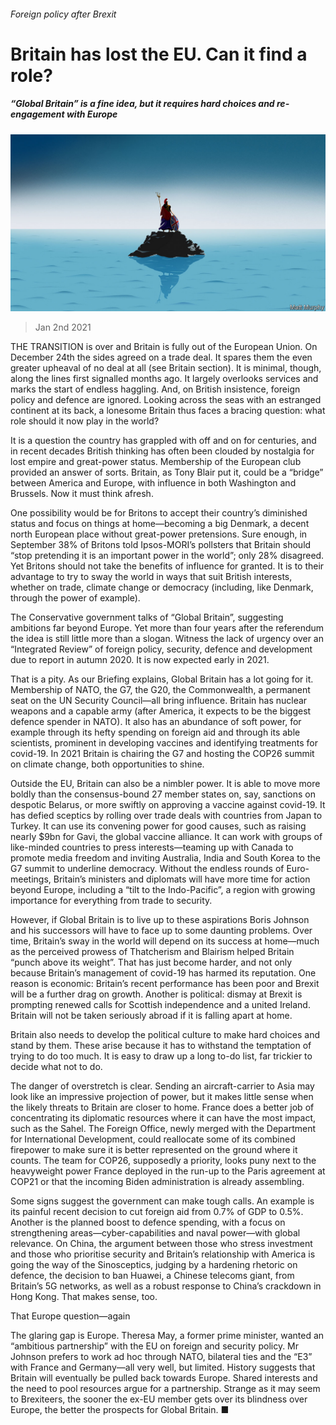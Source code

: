 ###### Foreign policy after Brexit

# Britain has lost the EU. Can it find a role? 

##### “Global Britain” is a fine idea, but it requires hard choices and re-engagement with Europe 

![image](images/20210102_LDD001_0.jpg) 

> Jan 2nd 2021 


THE TRANSITION is over and Britain is fully out of the European Union. On December 24th the sides agreed on a trade deal. It spares them the even greater upheaval of no deal at all (see Britain section). It is minimal, though, along the lines first signalled months ago. It largely overlooks services and marks the start of endless haggling. And, on British insistence, foreign policy and defence are ignored. Looking across the seas with an estranged continent at its back, a lonesome Britain thus faces a bracing question: what role should it now play in the world?


It is a question the country has grappled with off and on for centuries, and in recent decades British thinking has often been clouded by nostalgia for lost empire and great-power status. Membership of the European club provided an answer of sorts. Britain, as Tony Blair put it, could be a “bridge” between America and Europe, with influence in both Washington and Brussels. Now it must think afresh.



One possibility would be for Britons to accept their country’s diminished status and focus on things at home—becoming a big Denmark, a decent north European place without great-power pretensions. Sure enough, in September 38% of Britons told Ipsos-MORI’s pollsters that Britain should “stop pretending it is an important power in the world”; only 28% disagreed. Yet Britons should not take the benefits of influence for granted. It is to their advantage to try to sway the world in ways that suit British interests, whether on trade, climate change or democracy (including, like Denmark, through the power of example).


The Conservative government talks of “Global Britain”, suggesting ambitions far beyond Europe. Yet more than four years after the referendum the idea is still little more than a slogan. Witness the lack of urgency over an “Integrated Review” of foreign policy, security, defence and development due to report in autumn 2020. It is now expected early in 2021.


That is a pity. As our Briefing explains, Global Britain has a lot going for it. Membership of NATO, the G7, the G20, the Commonwealth, a permanent seat on the UN Security Council—all bring influence. Britain has nuclear weapons and a capable army (after America, it expects to be the biggest defence spender in NATO). It also has an abundance of soft power, for example through its hefty spending on foreign aid and through its able scientists, prominent in developing vaccines and identifying treatments for covid-19. In 2021 Britain is chairing the G7 and hosting the COP26 summit on climate change, both opportunities to shine.


Outside the EU, Britain can also be a nimbler power. It is able to move more boldly than the consensus-bound 27 member states on, say, sanctions on despotic Belarus, or more swiftly on approving a vaccine against covid-19. It has defied sceptics by rolling over trade deals with countries from Japan to Turkey. It can use its convening power for good causes, such as raising nearly $9bn for Gavi, the global vaccine alliance. It can work with groups of like-minded countries to press interests—teaming up with Canada to promote media freedom and inviting Australia, India and South Korea to the G7 summit to underline democracy. Without the endless rounds of Euro-meetings, Britain’s ministers and diplomats will have more time for action beyond Europe, including a “tilt to the Indo-Pacific”, a region with growing importance for everything from trade to security.


However, if Global Britain is to live up to these aspirations Boris Johnson and his successors will have to face up to some daunting problems. Over time, Britain’s sway in the world will depend on its success at home—much as the perceived prowess of Thatcherism and Blairism helped Britain “punch above its weight”. That has just become harder, and not only because Britain’s management of covid-19 has harmed its reputation. One reason is economic: Britain’s recent performance has been poor and Brexit will be a further drag on growth. Another is political: dismay at Brexit is prompting renewed calls for Scottish independence and a united Ireland. Britain will not be taken seriously abroad if it is falling apart at home.


Britain also needs to develop the political culture to make hard choices and stand by them. These arise because it has to withstand the temptation of trying to do too much. It is easy to draw up a long to-do list, far trickier to decide what not to do.


The danger of overstretch is clear. Sending an aircraft-carrier to Asia may look like an impressive projection of power, but it makes little sense when the likely threats to Britain are closer to home. France does a better job of concentrating its diplomatic resources where it can have the most impact, such as the Sahel. The Foreign Office, newly merged with the Department for International Development, could reallocate some of its combined firepower to make sure it is better represented on the ground where it counts. The team for COP26, supposedly a priority, looks puny next to the heavyweight power France deployed in the run-up to the Paris agreement at COP21 or that the incoming Biden administration is already assembling.


Some signs suggest the government can make tough calls. An example is its painful recent decision to cut foreign aid from 0.7% of GDP to 0.5%. Another is the planned boost to defence spending, with a focus on strengthening areas—cyber-capabilities and naval power—with global relevance. On China, the argument between those who stress investment and those who prioritise security and Britain’s relationship with America is going the way of the Sinosceptics, judging by a hardening rhetoric on defence, the decision to ban Huawei, a Chinese telecoms giant, from Britain’s 5G networks, as well as a robust response to China’s crackdown in Hong Kong. That makes sense, too.

That Europe question—again


The glaring gap is Europe. Theresa May, a former prime minister, wanted an “ambitious partnership” with the EU on foreign and security policy. Mr Johnson prefers to work ad hoc through NATO, bilateral ties and the “E3” with France and Germany—all very well, but limited. History suggests that Britain will eventually be pulled back towards Europe. Shared interests and the need to pool resources argue for a partnership. Strange as it may seem to Brexiteers, the sooner the ex-EU member gets over its blindness over Europe, the better the prospects for Global Britain. ■

